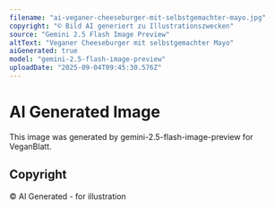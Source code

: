 ```yaml
---
filename: "ai-veganer-cheeseburger-mit-selbstgemachter-mayo.jpg"
copyright: "© Bild AI generiert zu Illustrationszwecken"
source: "Gemini 2.5 Flash Image Preview"
altText: "Veganer Cheeseburger mit selbstgemachter Mayo"
aiGenerated: true
model: "gemini-2.5-flash-image-preview"
uploadDate: "2025-09-04T09:45:30.576Z"
---
```


# AI Generated Image

This image was generated by gemini-2.5-flash-image-preview for VeganBlatt.

## Copyright
© AI Generated - for illustration

